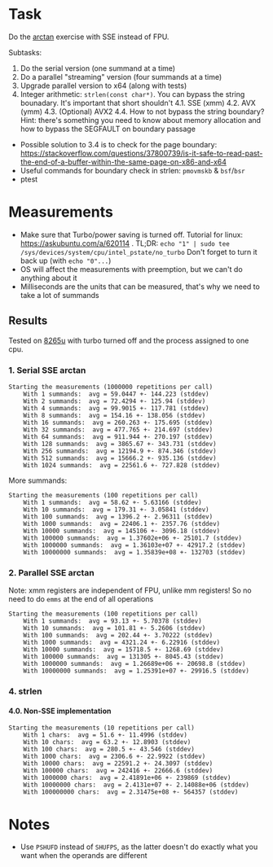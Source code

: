 # Task
Do the [arctan](../practice-6) exercise with SSE instead of FPU.

Subtasks:
1. Do the serial version (one summand at a time)
2. Do a parallel "streaming" version (four summands at a time)
3. Upgrade parallel version to x64 (along with tests)
4. Integer arithmetic: `strlen(const char*)`. You can bypass the string bounadary. It's important that short shouldn't
    4.1. SSE (xmm)
    4.2. AVX (ymm)
    4.3. (Optional) AVX2
    4.4. How to not bypass the string boundary? Hint: there's something you need
    to know about memory allocation and how to bypass the SEGFAULT on boundary
    passage

- Possible solution to 3.4 is to check for the page boundary: https://stackoverflow.com/questions/37800739/is-it-safe-to-read-past-the-end-of-a-buffer-within-the-same-page-on-x86-and-x64
- Useful commands for boundary check in strlen: `pmovmskb` & `bsf`/`bsr`
- ptest

# Measurements
- Make sure that Turbo/power saving is turned off. Tutorial for linux: https://askubuntu.com/a/620114 .
  TL;DR: `echo "1" | sudo tee /sys/devices/system/cpu/intel_pstate/no_turbo`
  Don't forget to turn it back up (with `echo "0"...`)
- OS will affect the measurements with preemption, but we can't do anything
  about it
- Milliseconds are the units that can be measured, that's why we need to take a
  lot of summands

## Results

Tested on [8265u](https://en.wikichip.org/wiki/intel/core_i5/i5-8265u) with
turbo turned off and the process assigned to one cpu.

### 1. Serial SSE arctan
```
Starting the measurements (1000000 repetitions per call)
    With 1 summands:  avg = 59.0447 +- 144.223 (stddev)
    With 2 summands:  avg = 72.4294 +- 125.94 (stddev)
    With 4 summands:  avg = 99.9015 +- 117.781 (stddev)
    With 8 summands:  avg = 154.16 +- 138.056 (stddev)
    With 16 summands:  avg = 260.263 +- 175.695 (stddev)
    With 32 summands:  avg = 477.765 +- 214.697 (stddev)
    With 64 summands:  avg = 911.944 +- 270.197 (stddev)
    With 128 summands:  avg = 3865.67 +- 343.731 (stddev)
    With 256 summands:  avg = 12194.9 +- 874.346 (stddev)
    With 512 summands:  avg = 15666.2 +- 935.136 (stddev)
    With 1024 summands:  avg = 22561.6 +- 727.828 (stddev)
```

More summands:
```
Starting the measurements (100 repetitions per call)
    With 1 summands:  avg = 58.62 +- 5.63166 (stddev)
    With 10 summands:  avg = 179.31 +- 3.05841 (stddev)
    With 100 summands:  avg = 1396.2 +- 2.96311 (stddev)
    With 1000 summands:  avg = 22406.1 +- 2357.76 (stddev)
    With 10000 summands:  avg = 145106 +- 3096.18 (stddev)
    With 100000 summands:  avg = 1.37602e+06 +- 25101.7 (stddev)
    With 1000000 summands:  avg = 1.36103e+07 +- 42917.2 (stddev)
    With 10000000 summands:  avg = 1.35839e+08 +- 132703 (stddev)
```

### 2. Parallel SSE arctan
Note: xmm registers are independent of FPU, unlike mm registers! So no need to
do `emms` at the end of all operations

```
Starting the measurements (100 repetitions per call)
    With 1 summands:  avg = 93.13 +- 5.70378 (stddev)
    With 10 summands:  avg = 101.81 +- 5.2606 (stddev)
    With 100 summands:  avg = 202.44 +- 3.70222 (stddev)
    With 1000 summands:  avg = 4321.24 +- 6.22916 (stddev)
    With 10000 summands:  avg = 15718.5 +- 1268.69 (stddev)
    With 100000 summands:  avg = 131305 +- 8045.43 (stddev)
    With 1000000 summands:  avg = 1.26689e+06 +- 20698.8 (stddev)
    With 10000000 summands:  avg = 1.25391e+07 +- 29916.5 (stddev)
```

### 4. strlen

#### 4.0. Non-SSE implementation
```
Starting the measurements (10 repetitions per call)
    With 1 chars:  avg = 51.6 +- 11.4996 (stddev)
    With 10 chars:  avg = 63.2 +- 12.8903 (stddev)
    With 100 chars:  avg = 280.5 +- 43.546 (stddev)
    With 1000 chars:  avg = 2306.6 +- 22.9922 (stddev)
    With 10000 chars:  avg = 22591.2 +- 24.3097 (stddev)
    With 100000 chars:  avg = 242416 +- 22666.6 (stddev)
    With 1000000 chars:  avg = 2.41891e+06 +- 239869 (stddev)
    With 10000000 chars:  avg = 2.4131e+07 +- 2.14088e+06 (stddev)
    With 100000000 chars:  avg = 2.31475e+08 +- 564357 (stddev)
```

# Notes
- Use `PSHUFD` instead of `SHUFPS`, as the latter doesn't do exactly what you
  want when the operands are different
